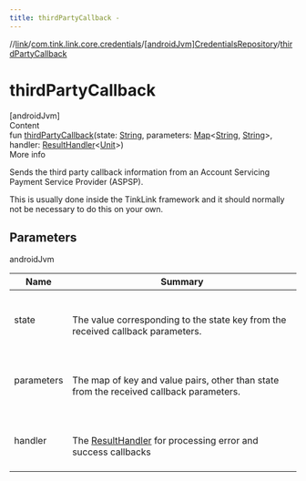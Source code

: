 ```yaml
---
title: thirdPartyCallback -
---
```

//[link](../../index.md)/[com.tink.link.core.credentials](../index.md)/[[androidJvm]CredentialsRepository](index.md)/[thirdPartyCallback](third-party-callback.md)



# thirdPartyCallback  
[androidJvm]  
Content  
fun [thirdPartyCallback](third-party-callback.md)(state: [String](https://kotlinlang.org/api/latest/jvm/stdlib/kotlin/-string/index.html), parameters: [Map](https://kotlinlang.org/api/latest/jvm/stdlib/kotlin.collections/-map/index.html)<[String](https://kotlinlang.org/api/latest/jvm/stdlib/kotlin/-string/index.html), [String](https://kotlinlang.org/api/latest/jvm/stdlib/kotlin/-string/index.html)>, handler: [ResultHandler](../../com.tink.service.handler/[android-jvm]-result-handler/index.md)<[Unit](https://kotlinlang.org/api/latest/jvm/stdlib/kotlin/-unit/index.html)>)  
More info  


Sends the third party callback information from an Account Servicing Payment Service Provider (ASPSP).



This is usually done inside the TinkLink framework and it should normally not be necessary to do this on your own.



## Parameters  
  
androidJvm  
  
|  Name|  Summary| 
|---|---|
| <a name="com.tink.link.core.credentials/CredentialsRepository/thirdPartyCallback/#kotlin.String#kotlin.collections.Map[kotlin.String,kotlin.String]#com.tink.service.handler.ResultHandler[kotlin.Unit]/PointingToDeclaration/"></a>state| <a name="com.tink.link.core.credentials/CredentialsRepository/thirdPartyCallback/#kotlin.String#kotlin.collections.Map[kotlin.String,kotlin.String]#com.tink.service.handler.ResultHandler[kotlin.Unit]/PointingToDeclaration/"></a><br><br>The value corresponding to the state key from the received callback parameters.<br><br>
| <a name="com.tink.link.core.credentials/CredentialsRepository/thirdPartyCallback/#kotlin.String#kotlin.collections.Map[kotlin.String,kotlin.String]#com.tink.service.handler.ResultHandler[kotlin.Unit]/PointingToDeclaration/"></a>parameters| <a name="com.tink.link.core.credentials/CredentialsRepository/thirdPartyCallback/#kotlin.String#kotlin.collections.Map[kotlin.String,kotlin.String]#com.tink.service.handler.ResultHandler[kotlin.Unit]/PointingToDeclaration/"></a><br><br>The map of key and value pairs, other than state from the received callback parameters.<br><br>
| <a name="com.tink.link.core.credentials/CredentialsRepository/thirdPartyCallback/#kotlin.String#kotlin.collections.Map[kotlin.String,kotlin.String]#com.tink.service.handler.ResultHandler[kotlin.Unit]/PointingToDeclaration/"></a>handler| <a name="com.tink.link.core.credentials/CredentialsRepository/thirdPartyCallback/#kotlin.String#kotlin.collections.Map[kotlin.String,kotlin.String]#com.tink.service.handler.ResultHandler[kotlin.Unit]/PointingToDeclaration/"></a><br><br>The [ResultHandler](../../com.tink.service.handler/[android-jvm]-result-handler/index.md) for processing error and success callbacks<br><br>
  
  



